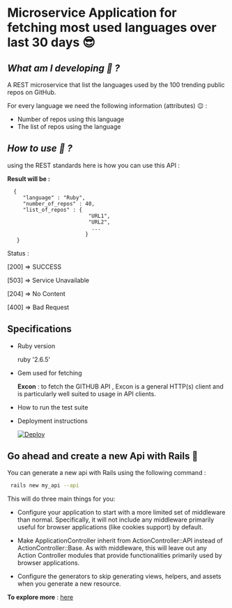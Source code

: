 # Microservice Application for fetching most used languages over last 30 days :sunglasses:

_***What am I developing :star2: ?***_
-----------
A REST microservice that list the languages used by the 100 trending public repos on GitHub.

For every language we need the following information (attributes) :wink: :
    
* Number of repos using this language
* The list of repos using the language

_***How to use :star2: ?***_
---------------

using the REST standards here is how you can use this API :


**Result will be :**

      {
         "language" : "Ruby",
         "number_of_repos" : 40,
         "list_of_repos" : {
                              "URL1",
                              "URL2",
                               ...
                             }
       }
Status : 

[200] => SUCCESS

[503] => Service Unavailable

[204] => No Content

[400] => Bad Request


Specifications
------------
* Ruby version

    ruby '2.6.5'
* Gem used for fetching

    **Excon** : to fetch the GITHUB API , Excon is a general HTTP(s) client and is particularly well suited to usage in API clients.  

* How to run the test suite

* Deployment instructions

    [![Deploy](https://www.herokucdn.com/deploy/button.svg)](https://heroku.com/deploy?template=https://github.com/ihssanehatim/RailsMicroserviceFetchGithubAPI)


**Go ahead and create a new Api with Rails :muscle:**
---------
You can generate a new api with Rails using the following command :

```bash
 rails new my_api --api
```
This will do three main things for you:


* Configure your application to start with a more limited set of middleware than normal. Specifically, it will not include any middleware primarily useful for browser applications (like cookies support) by default.

* Make ApplicationController inherit from ActionController::API instead of ActionController::Base. As with middleware, this will leave out any Action Controller modules that provide functionalities primarily used by browser applications.

* Configure the generators to skip generating views, helpers, and assets when you generate a new resource.

**To explore more** : [here](https://guides.rubyonrails.org/api_app.html)
